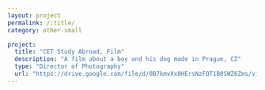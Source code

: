 ```yaml
---
layout: project
permalink: /:title/
category: other-small

project:
  title: "CET Study Abroad, Film"
  description: "A film about a boy and his dog made in Prague, CZ"
  type: "Director of Photography"
  url: "https://drive.google.com/file/d/0B7kmvXx0HErsNzFQT1B0SWZ6Zms/view"
---
```

